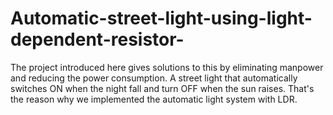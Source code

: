 # Automatic-street-light-using-light-dependent-resistor-
The project introduced here gives solutions to this by eliminating manpower and reducing the power consumption. A street light that automatically switches ON when the night fall and turn OFF when the sun raises. That's the reason why we implemented the automatic light system with LDR.
